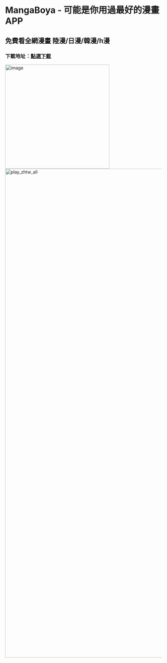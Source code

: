 # MangaBoya - 可能是你用過最好的漫畫APP
## 免費看全網漫畫 陸漫/日漫/韓漫/h漫

### 下載地址：[點選下載](https://github.com/MangaBoya/mangaboya.github.io/releases)

<img width="335" alt="image" src="https://github.com/user-attachments/assets/ce14c674-ea2e-4038-aa17-ade5af4fb427" />

<img width="1573" alt="play_zhtw_all" src="https://github.com/user-attachments/assets/0460328a-c29b-4a45-b4a6-4edcac6e9f98" />
